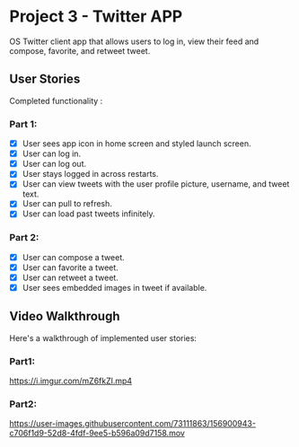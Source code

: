 # Project 3 - Twitter APP

OS Twitter client app that allows users to log in, view their feed and compose, favorite, and retweet tweet.

## User Stories

Completed functionality :
### Part 1:
- [X] User sees app icon in home screen and styled launch screen. 
- [X] User can log in. 
- [X] User can log out. 
- [X] User stays logged in across restarts. 
- [X] User can view tweets with the user profile picture, username, and tweet text. 
- [X] User can pull to refresh. 
- [X] User can load past tweets infinitely. 
### Part 2:
- [X] User can compose a tweet. 
- [X] User can favorite a tweet. 
- [X] User can retweet a tweet. 
- [X] User sees embedded images in tweet if available. 

## Video Walkthrough

Here's a walkthrough of implemented user stories:
### Part1:
https://i.imgur.com/mZ6fkZl.mp4

### Part2:
https://user-images.githubusercontent.com/73111863/156900943-c706f1d9-52d8-4fdf-9ee5-b596a09d7158.mov
